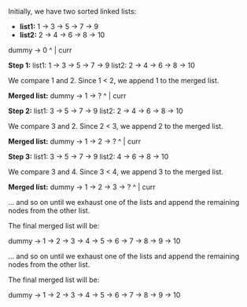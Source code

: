 Initially, we have two sorted linked lists:

- **list1:** 1 -> 3 -> 5 -> 7 -> 9
- **list2:** 2 -> 4 -> 6 -> 8 -> 10



dummy -> 0
^
|
curr


**Step 1:**
list1: 1 -> 3 -> 5 -> 7 -> 9
list2: 2 -> 4 -> 6 -> 8 -> 10

We compare 1 and 2. Since 1 < 2, we append 1 to the merged list.

**Merged list:** dummy -> 1 -> ?
^
|
curr


**Step 2:**
list1: 3 -> 5 -> 7 -> 9
list2: 2 -> 4 -> 6 -> 8 -> 10

We compare 3 and 2. Since 2 < 3, we append 2 to the merged list.

**Merged list:** dummy -> 1 -> 2 -> ?
^
|
curr


**Step 3:**
list1: 3 -> 5 -> 7 -> 9
list2: 4 -> 6 -> 8 -> 10

We compare 3 and 4. Since 3 < 4, we append 3 to the merged list.

**Merged list:** dummy -> 1 -> 2 -> 3 -> ?
^
|
curr


... and so on until we exhaust one of the lists and append the remaining nodes from the other list.

The final merged list will be:

dummy -> 1 -> 2 -> 3 -> 4 -> 5 -> 6 -> 7 -> 8 -> 9 -> 10


... and so on until we exhaust one of the lists and append the remaining nodes from the other list.

The final merged list will be:

dummy -> 1 -> 2 -> 3 -> 4 -> 5 -> 6 -> 7 -> 8 -> 9 -> 10
